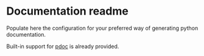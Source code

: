 # Documentation readme

Populate here the configuration for your preferred way of generating python documentation.

Built-in support for [pdoc](https://github.com/mitmproxy/pdoc) is already provided.

